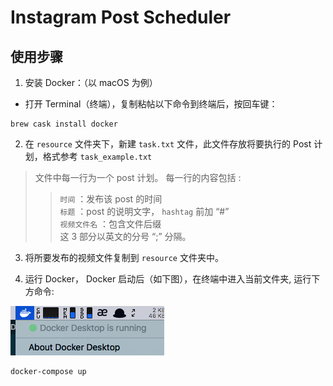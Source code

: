 # Instagram Post Scheduler
## 使用步骤
1. 安装 Docker：（以 macOS 为例）
- 打开 Terminal（终端），复制粘帖以下命令到终端后，按回车键：
```shell
brew cask install docker
```
2. 在 `resource` 文件夹下，新建 `task.txt` 文件，此文件存放将要执行的 Post 计划，格式参考 `task_example.txt`
> 文件中每一行为一个 post 计划。 每一行的内容包括 :  
>> `时间` ：发布该 post 的时间  
>> `标题` ：post 的说明文字， `hashtag` 前加 “#”  
>> `视频文件名` ：包含文件后缀  
> 这 3 部分以英文的分号 “;” 分隔。

3. 将所要发布的视频文件复制到 `resource` 文件夹中。

4. 运行 Docker， Docker 启动后（如下图），在终端中进入当前文件夹, 运行下方命令:

![](./asset/docker.png)

```shell
docker-compose up
```